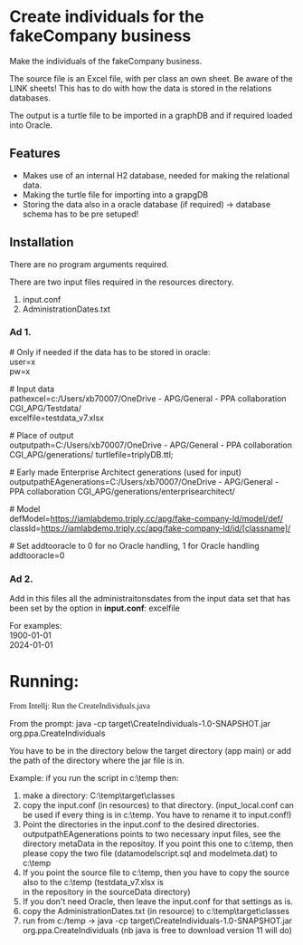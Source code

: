 # Create individuals for the fakeCompany business

Make the individuals of the fakeCompany business. 

The source file is an Excel file, with per class an own sheet. Be aware of the LINK sheets! This has to do with how the data is stored in the relations databases.

The output is a turtle file to be imported in a graphDB and if required
loaded into Oracle.

## Features

- Makes use of an internal H2 database, needed for making the relational data.
- Making the turtle file for importing into a grapgDB
- Storing the data also in a oracle database (if required) -> database schema has to be pre setuped!

## Installation
There are no program arguments required.

There are two input files required in the resources directory.

1) input.conf
2) AdministrationDates.txt

### Ad 1.
\# Only if needed if the data has to be stored in oracle:  
user=x  
pw=x

\# Input data  
pathexcel=c:/Users/xb70007/OneDrive - APG/General - PPA collaboration CGI_APG/Testdata/  
excelfile=testdata_v7.xlsx

\# Place of output  
outputpath=C:/Users/xb70007/OneDrive - APG/General - PPA collaboration CGI_APG/generations/
turtlefile=triplyDB.ttl;

\# Early made Enterprise Architect generations (used for input)  
outputpathEAgenerations=C:/Users/xb70007/OneDrive - APG/General - PPA collaboration CGI_APG/generations/enterprisearchitect/

\# Model  
defModel=<https://iamlabdemo.triply.cc/apg/fake-company-ld/model/def/>  
classId=<https://iamlabdemo.triply.cc/apg/fake-company-ld/id/[classname]/>

\# Set addtooracle to 0 for no Oracle handling, 1 for Oracle handling  
addtooracle=0

### Ad 2.
Add in this files all the administraitonsdates from the input data set that has been set by the option in **input.conf**: excelfile

For examples:  
1900-01-01  
2024-01-01


# Running:

<p style="font-family: 'Consolas';">
From Intellj: Run the CreateIndividuals.java<br>

From the prompt: java -cp target\CreateIndividuals-1.0-SNAPSHOT.jar org.ppa.CreateIndividuals</p>

You have to be in the directory below the target directory (app main) or add the path of the directory where the jar file is in.

Example: if you run the script in c:\temp then:

1. make a directory: C:\temp\target\classes
2. copy the input.conf (in resources) to that directory. (input_local.conf can be used if every thing is in c:\temp. You have to rename it to input.conf!)
3. Point the directories in the input.conf to the desired directories. outputpathEAgenerations points to two necessary input files, see 
   the directory metaData in the repositoy. If you point this one to c:\temp, then please copy the two file (datamodelscript.sql and modelmeta.dat) to c:\temp
4. If you point the source file to c:\temp, then you have to copy the source also to the c:\temp (testdata_v7.xlsx is\
   in the repository in the sourceData directory)
5. If you don't need Oracle, then leave the input.conf for that settings as is.
6. copy the AdministrationDates.txt (in resource) to c:\temp\target\classes
7. run from c:/temp -> java -cp target\CreateIndividuals-1.0-SNAPSHOT.jar org.ppa.CreateIndividuals (nb java is free to download version 11 will do)